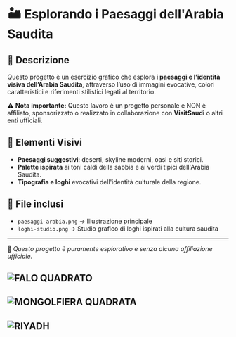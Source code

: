 # 🏜️ Esplorando i Paesaggi dell'Arabia Saudita  

## 📖 Descrizione  
Questo progetto è un esercizio grafico che esplora **i paesaggi e l’identità visiva dell’Arabia Saudita**,
attraverso l’uso di immagini evocative, colori caratteristici e riferimenti stilistici legati al territorio.  

⚠ **Nota importante:** Questo lavoro è un progetto personale e NON è affiliato, sponsorizzato o realizzato in collaborazione con **VisitSaudi** o altri enti ufficiali.  

## 🎨 Elementi Visivi  
- **Paesaggi suggestivi**: deserti, skyline moderni, oasi e siti storici.  
- **Palette ispirata** ai toni caldi della sabbia e ai verdi tipici dell'Arabia Saudita.  
- **Tipografia e loghi** evocativi dell'identità culturale della regione.  

## 📂 File inclusi  
- `paesaggi-arabia.png` → Illustrazione principale  
- `loghi-studio.png` → Studio grafico di loghi ispirati alla cultura saudita  

---

📌 *Questo progetto è puramente esplorativo e senza alcuna affiliazione ufficiale.*  

![FALO QUADRATO](https://github.com/user-attachments/assets/7d6d5cdb-2898-4477-862c-d00126d3fa44)
---
![MONGOLFIERA QUADRATA](https://github.com/user-attachments/assets/1dcaec74-50dc-400c-855f-c568a9ce48a4)
---
![RIYADH](https://github.com/user-attachments/assets/d60ba480-af20-4aaf-b249-caaffba64838)
---
